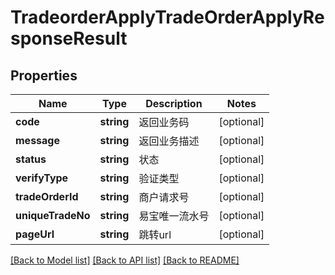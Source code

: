 # TradeorderApplyTradeOrderApplyResponseResult

## Properties
Name | Type | Description | Notes
------------ | ------------- | ------------- | -------------
**code** | **string** | 返回业务码 | [optional] 
**message** | **string** | 返回业务描述 | [optional] 
**status** | **string** | 状态 | [optional] 
**verifyType** | **string** | 验证类型 | [optional] 
**tradeOrderId** | **string** | 商户请求号 | [optional] 
**uniqueTradeNo** | **string** | 易宝唯一流水号 | [optional] 
**pageUrl** | **string** | 跳转url | [optional] 

[[Back to Model list]](../README.md#documentation-for-models) [[Back to API list]](../README.md#documentation-for-api-endpoints) [[Back to README]](../README.md)


